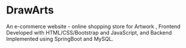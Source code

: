 # DrawArts
An e-commerce website - online shopping store for Artwork ,  Frontend Developed with HTML/CSS/Bootstrap and JavaScript, and Backend Implemented using SpringBoot and MySQL.
